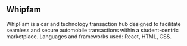 ## Whipfam
WhipFam is a car and technology transaction hub designed to facilitate seamless and secure automobile transactions within a student-centric marketplace.
Languages and frameworks used: React, HTML, CSS.
